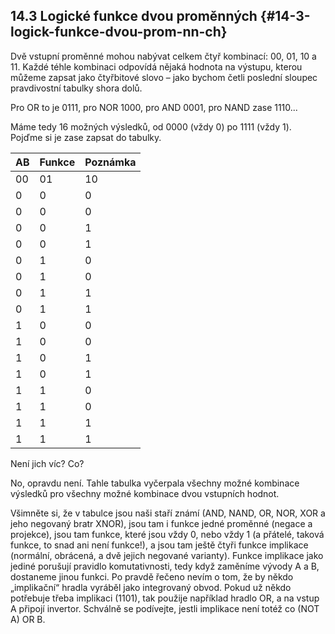 ## 14.3 Logické funkce dvou proměnných {#14-3-logick-funkce-dvou-prom-nn-ch}

Dvě vstupní proměnné mohou nabývat celkem čtyř kombinací: 00, 01, 10 a 11\. Každé téhle kombinaci odpovídá nějaká hodnota na výstupu, kterou můžeme zapsat jako čtyřbitové slovo – jako bychom četli poslední sloupec pravdivostní tabulky shora dolů.

Pro OR to je 0111, pro NOR 1000, pro AND 0001, pro NAND zase 1110...

Máme tedy 16 možných výsledků, od 0000 (vždy 0) po 1111 (vždy 1). Pojďme si je zase zapsat do tabulky.

| AB | Funkce | Poznámka |
| --- | --- | --- |
| 00 | 01 | 10 | 11 |
| 0 | 0 | 0 | 0 | Y = 0 | Kontradikce, vždy 0 |
| 0 | 0 | 0 | 1 | Y = A AND B | Součin (konjunkce) |
| 0 | 0 | 1 | 0 | Y = NOT (A –&gt; B) | Nonimplikace |
| 0 | 0 | 1 | 1 | Y = A | Projekce A |
| 0 | 1 | 0 | 0 | Y = NOT (A &lt;– B) | Obrácená nonimplikace |
| 0 | 1 | 0 | 1 | Y = B | Projekce B |
| 0 | 1 | 1 | 0 | Y = A XOR B | Nonekvivalence |
| 0 | 1 | 1 | 1 | Y = A OR B | Disjunkce |
| 1 | 0 | 0 | 0 | Y = NOT (A OR B) | NOR |
| 1 | 0 | 0 | 1 | Y = A XNOR B | Ekvivalence |
| 1 | 0 | 1 | 0 | Y = NOT B | Negace B |
| 1 | 0 | 1 | 1 | Y = A &lt;– B | Obrácená implikace |
| 1 | 1 | 0 | 0 | Y = NOT A | Negace A |
| 1 | 1 | 0 | 1 | Y = A –&gt; B | Implikace |
| 1 | 1 | 1 | 0 | Y = NOT (A AND B) | NAND |
| 1 | 1 | 1 | 1 | Y = 1 | Tautologie, vždy 1 |

Není jich víc? Co?

No, opravdu není. Tahle tabulka vyčerpala všechny možné kombinace výsledků pro všechny možné kombinace dvou vstupních hodnot.

Všimněte si, že v tabulce jsou naši staří známí (AND, NAND, OR, NOR, XOR a jeho negovaný bratr XNOR), jsou tam i funkce jedné proměnné (negace a projekce), jsou tam funkce, které jsou vždy 0, nebo vždy 1 (a přátelé, taková funkce, to snad ani není funkce!), a jsou tam ještě čtyři funkce implikace (normální, obrácená, a dvě jejich negované varianty). Funkce implikace jako jediné porušují pravidlo komutativnosti, tedy když zaměníme vývody A a B, dostaneme jinou funkci. Po pravdě řečeno nevím o tom, že by někdo „implikační“ hradla vyráběl jako integrovaný obvod. Pokud už někdo potřebuje třeba implikaci (1101), tak použije například hradlo OR, a na vstup A připojí invertor. Schválně se podívejte, jestli implikace není totéž co (NOT A) OR B.